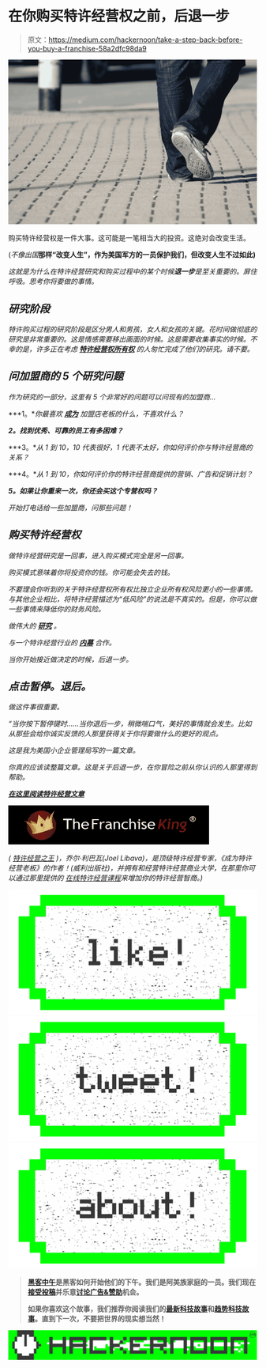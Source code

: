 # 在你购买特许经营权之前，后退一步

> 原文：<https://medium.com/hackernoon/take-a-step-back-before-you-buy-a-franchise-58a2dfc98da9>

![](img/7acbc2344b43fa6a4953bba375ad7132.png)

购买特许经营权是一件大事。这可能是一笔相当大的投资。这绝对会改变生活。

(*不像出国*[](http://thehill.com/policy/defense/246378-former-bush-officials-teaching-course-on-iraq-war-decision-making)**那样“改变人生”，作为美国军方的一员保护我们，但改变人生不过如此)**

*这就是为什么在特许经营研究和购买过程中的某个时候**退一步**是至关重要的。屏住呼吸。思考你将要做的事情。*

## *研究阶段*

*特许购买过程的研究阶段是区分男人和男孩，女人和女孩的关键。花时间做彻底的研究是非常重要的。这是情感需要移出画面的时候。这是需要收集事实的时候。不幸的是，许多正在考虑 [**特许经营权所有权**](https://www.thefranchiseking.com/franchise-ownership-second-thoughts) 的人匆忙完成了他们的研究。请不要。*

## *问加盟商的 5 个研究问题*

*作为研究的一部分，这里有 5 个非常好的问题可以问现有的加盟商…*

***1。**你最喜欢 [**成为**](https://www.thefranchiseking.com/new-franchise-owner-wishes-done-sooner) 加盟店老板的什么，不喜欢什么？*

***2。找到优秀、可靠的员工有多困难？***

***3。**从 1 到 10，10 代表很好，1 代表不太好，你如何评价你与特许经营商的关系？*

***4。**从 1 到 10，你如何评价你的特许经营商提供的营销、广告和促销计划？*

***5。如果让你重来一次，你还会买这个专营权吗？***

*开始打电话给一些加盟商，问那些问题！*

## *购买特许经营权*

*做特许经营研究是一回事，进入购买模式完全是另一回事。*

*购买模式意味着你将投资你的钱。你可能会失去的钱。*

*不要理会你听到的关于特许经营权所有权比独立企业所有权风险更小的一些事情。与其他企业相比，将特许经营描述为“低风险”的说法是不真实的。但是，你可以做一些事情来降低你的财务风险。*

*做伟大的 [**研究**](http://www.thefranchiseking.com/franchise-books-become-franchise-owner) 。*

*与一个特许经营行业的 [**内幕**](https://www.thefranchiseking.com/franchise-ownership-advisory-packages-the-franchise-king) 合作。*

*当你开始接近做决定的时候，后退一步。*

## *点击暂停。退后。*

*做这件事很重要。*

**“当你按下暂停键时……当你退后一步，稍微喘口气，美好的事情就会发生。比如从那些会给你诚实反馈的人那里获得关于你将要做什么的更好的观点*。*

*这是我为美国小企业管理局写的一篇文章。*

*你真的应该读整篇文章。这是关于后退一步，在你冒险之前从你认识的人那里得到帮助。*

*[**在这里阅读特许经营文章**](http://www.sba.gov/blogs/why-you-should-hit-pause-button-you-buy-franchise)*

*![](img/84c266c92c2e61b8522f28a960386bd5.png)*

*( [*特许经营之王*](https://www.thefranchiseking.com) *)，乔尔·利巴瓦(Joel Libava)，是顶级特许经营专家，《成为特许经营老板》的作者！(威利出版社)，并拥有和经营特许经营商业大学，在那里你可以通过那里提供的* [*在线特许经营课程*](https://franchisebusinessuniversity.com/online-franchise-course-directory/)*来增加你的特许经营智商。)**

**[![](img/50ef4044ecd4e250b5d50f368b775d38.png)](http://bit.ly/HackernoonFB)****[![](img/979d9a46439d5aebbdcdca574e21dc81.png)](https://goo.gl/k7XYbx)****[![](img/2930ba6bd2c12218fdbbf7e02c8746ff.png)](https://goo.gl/4ofytp)**

> **[黑客中午](http://bit.ly/Hackernoon)是黑客如何开始他们的下午。我们是阿美族家庭的一员。我们现在[接受投稿](http://bit.ly/hackernoonsubmission)并乐意[讨论广告&赞助](mailto:partners@amipublications.com)机会。**
> 
> **如果你喜欢这个故事，我们推荐你阅读我们的[最新科技故事](http://bit.ly/hackernoonlatestt)和[趋势科技故事](https://hackernoon.com/trending)。直到下一次，不要把世界的现实想当然！**

**[![](img/be0ca55ba73a573dce11effb2ee80d56.png)](https://goo.gl/Ahtev1)**